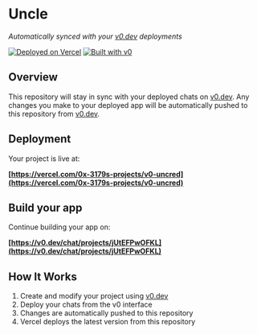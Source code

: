 # Uncle

*Automatically synced with your [v0.dev](https://v0.dev) deployments*

[![Deployed on Vercel](https://img.shields.io/badge/Deployed%20on-Vercel-black?style=for-the-badge&logo=vercel)](https://vercel.com/0x-3179s-projects/v0-uncred)
[![Built with v0](https://img.shields.io/badge/Built%20with-v0.dev-black?style=for-the-badge)](https://v0.dev/chat/projects/jUtEFPwOFKL)

## Overview

This repository will stay in sync with your deployed chats on [v0.dev](https://v0.dev).
Any changes you make to your deployed app will be automatically pushed to this repository from [v0.dev](https://v0.dev).

## Deployment

Your project is live at:

**[https://vercel.com/0x-3179s-projects/v0-uncred](https://vercel.com/0x-3179s-projects/v0-uncred)**

## Build your app

Continue building your app on:

**[https://v0.dev/chat/projects/jUtEFPwOFKL](https://v0.dev/chat/projects/jUtEFPwOFKL)**

## How It Works

1. Create and modify your project using [v0.dev](https://v0.dev)
2. Deploy your chats from the v0 interface
3. Changes are automatically pushed to this repository
4. Vercel deploys the latest version from this repository
